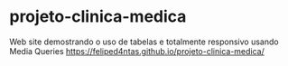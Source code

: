 # projeto-clinica-medica
 Web site demostrando o uso de tabelas e totalmente responsivo usando Media Queries
 https://feliped4ntas.github.io/projeto-clinica-medica/
